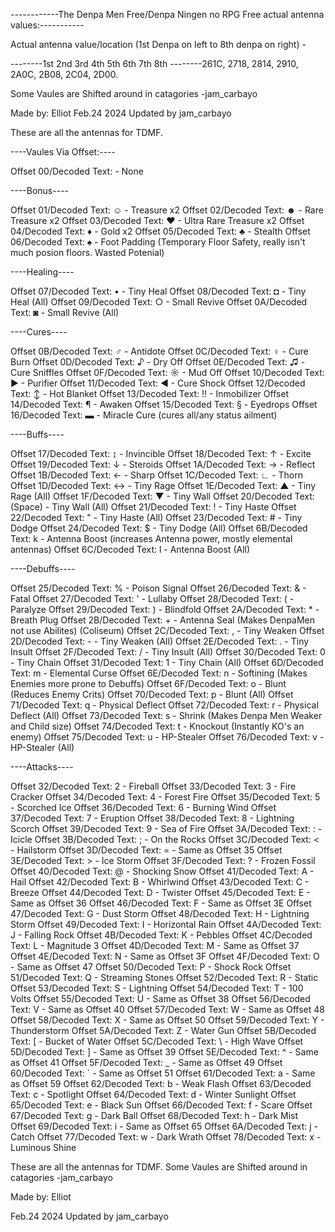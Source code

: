 ------------The Denpa Men Free/Denpa Ningen no RPG Free actual antenna values:-----------

Actual antenna value/location (1st Denpa on left to 8th denpa on right) - 

--------1st   2nd   3rd   4th   5th   6th   7th   8th
--------261C, 2718, 2814, 2910, 2A0C, 2B08, 2C04, 2D00.



Some Vaules are Shifted around in catagories -jam_carbayo

Made by: Elliot
Feb.24 2024 Updated by jam_carbayo

These are all the antennas for TDMF.

----Vaules Via Offset:----

Offset 00/Decoded Text:    - None

----Bonus----

Offset 01/Decoded Text: ☺ - Treasure x2
Offset 02/Decoded Text: ☻ - Rare Treasure x2
Offset 03/Decoded Text: ♥ - Ultra Rare Treasure x2
Offset 04/Decoded Text: ♦ - Gold x2
Offset 05/Decoded Text: ♣ - Stealth
Offset 06/Decoded Text: ♠ - Foot Padding (Temporary Floor Safety, really isn't much posion floors. Wasted Potenial)

----Healing----

Offset 07/Decoded Text: • - Tiny Heal
Offset 08/Decoded Text: ◘ - Tiny Heal (All)
Offset 09/Decoded Text: ○ - Small Revive
Offset 0A/Decoded Text: ◙ - Small Revive (All)

----Cures----

Offset 0B/Decoded Text: ♂ - Antidote
Offset 0C/Decoded Text: ♀ - Cure Burn
Offset 0D/Decoded Text: ♪ - Dry Off
Offset 0E/Decoded Text: ♫ - Cure Sniffles
Offset 0F/Decoded Text: ☼ - Mud Off
Offset 10/Decoded Text: ► - Purifier
Offset 11/Decoded Text: ◄ - Cure Shock
Offset 12/Decoded Text: ↕ - Hot Blanket
Offset 13/Decoded Text: ‼ - Inmobilizer
Offset 14/Decoded Text: ¶ - Awaken
Offset 15/Decoded Text: § - Eyedrops
Offset 16/Decoded Text: ▬ - Miracle Cure (cures all/any status ailment)

----Buffs----

Offset 17/Decoded Text: ↨ - Invincible
Offset 18/Decoded Text: ↑ - Excite
Offset 19/Decoded Text: ↓ - Steroids
Offset 1A/Decoded Text: → - Reflect
Offset 1B/Decoded Text: ← - Sharp
Offset 1C/Decoded Text: ∟ - Thorn
Offset 1D/Decoded Text: ↔ - Tiny Rage
Offset 1E/Decoded Text: ▲ - Tiny Rage (All)
Offset 1F/Decoded Text: ▼ - Tiny Wall
Offset 20/Decoded Text:   (Space) - Tiny Wall (All)
Offset 21/Decoded Text: ! - Tiny Haste
Offset 22/Decoded Text: " - Tiny Haste (All)
Offset 23/Decoded Text: # - Tiny Dodge
Offset 24/Decoded Text: $ - Tiny Dodge (All)
Offset 6B/Decoded Text: k - Antenna Boost (increases Antenna power, mostly elemental antennas) 
Offset 6C/Decoded Text: l - Antenna Boost (All)

----Debuffs----

Offset 25/Decoded Text: % - Poison Signal
Offset 26/Decoded Text: & - Fatal
Offset 27/Decoded Text: ' - Lullaby
Offset 28/Decoded Text: ( - Paralyze
Offset 29/Decoded Text: ) - Blindfold
Offset 2A/Decoded Text: * - Breath Plug
Offset 2B/Decoded Text: + - Antenna Seal (Makes DenpaMen not use Abilites) (Coliseum)
Offset 2C/Decoded Text: , - Tiny Weaken
Offset 2D/Decoded Text: - - Tiny Weaken (All)
Offset 2E/Decoded Text: . - Tiny Insult
Offset 2F/Decoded Text: / - Tiny Insult (All)
Offset 30/Decoded Text: 0 - Tiny Chain
Offset 31/Decoded Text: 1 - Tiny Chain (All)
Offset 6D/Decoded Text: m - Elemental Curse
Offset 6E/Decoded Text: n - Softining (Makes Enemies more prone to Debuffs)
Offset 6F/Decoded Text: o - Blunt (Reduces Enemy Crits)
Offset 70/Decoded Text: p - Blunt (All)
Offset 71/Decoded Text: q - Physical Deflect
Offset 72/Decoded Text: r - Physical Deflect (All)
Offset 73/Decoded Text: s - Shrink (Makes Denpa Men Weaker and Child size)
Offset 74/Decoded Text: t - Knockout (Instantly KO's an enemy)
Offset 75/Decoded Text: u - HP-Stealer 
Offset 76/Decoded Text: v - HP-Stealer (All) 

----Attacks----

Offset 32/Decoded Text: 2 - Fireball
Offset 33/Decoded Text: 3 - Fire Cracker
Offset 34/Decoded Text: 4 - Forest Fire
Offset 35/Decoded Text: 5 - Scorched Ice
Offset 36/Decoded Text: 6 - Burning Wind
Offset 37/Decoded Text: 7 - Eruption
Offset 38/Decoded Text: 8 - Lightning Scorch
Offset 39/Decoded Text: 9 - Sea of Fire
Offset 3A/Decoded Text: : - Icicle
Offset 3B/Decoded Text: ; - On the Rocks
Offset 3C/Decoded Text: < - Hailstorm
Offset 3D/Decoded Text: = - Same as Offset 35
Offset 3E/Decoded Text: > - Ice Storm
Offset 3F/Decoded Text: ? - Frozen Fossil
Offset 40/Decoded Text: @ - Shocking Snow
Offset 41/Decoded Text: A - Hail
Offset 42/Decoded Text: B - Whirlwind
Offset 43/Decoded Text: C - Breeze
Offset 44/Decoded Text: D - Twister
Offset 45/Decoded Text: E - Same as Offset 36
Offset 46/Decoded Text: F - Same as Offset 3E
Offset 47/Decoded Text: G - Dust Storm
Offset 48/Decoded Text: H - Lightning Storm 
Offset 49/Decoded Text: I - Horizontal Rain
Offset 4A/Decoded Text: J - Falling Rock
Offset 4B/Decoded Text: K - Pebbles
Offset 4C/Decoded Text: L - Magnitude 3
Offset 4D/Decoded Text: M - Same as Offset 37
Offset 4E/Decoded Text: N - Same as Offset 3F
Offset 4F/Decoded Text: O - Same as Offset 47
Offset 50/Decoded Text: P - Shock Rock
Offset 51/Decoded Text: Q - Streaming Stones
Offset 52/Decoded Text: R - Static
Offset 53/Decoded Text: S - Lightning
Offset 54/Decoded Text: T - 100 Volts
Offset 55/Decoded Text: U - Same as Offset 38
Offset 56/Decoded Text: V - Same as Offset 40
Offset 57/Decoded Text: W - Same as Offset 48
Offset 58/Decoded Text: X - Same as Offset 50
Offset 59/Decoded Text: Y - Thunderstorm
Offset 5A/Decoded Text: Z - Water Gun
Offset 5B/Decoded Text: [ - Bucket of Water
Offset 5C/Decoded Text: \ - High Wave
Offset 5D/Decoded Text: ] - Same as Offset 39
Offset 5E/Decoded Text: ^ - Same as Offset 41
Offset 5F/Decoded Text: _ - Same as Offset 49
Offset 60/Decoded Text: ` - Same as Offset 51
Offset 61/Decoded Text: a - Same as Offset 59
Offset 62/Decoded Text: b - Weak Flash
Offset 63/Decoded Text: c - Spotlight
Offset 64/Decoded Text: d - Winter Sunlight
Offset 65/Decoded Text: e - Black Sun
Offset 66/Decoded Text: f - Scare
Offset 67/Decoded Text: g - Dark Ball
Offset 68/Decoded Text: h - Dark Mist
Offset 69/Decoded Text: i - Same as Offset 65
Offset 6A/Decoded Text: j - Catch
Offset 77/Decoded Text: w - Dark Wrath
Offset 78/Decoded Text: x - Luminous Shine




These are all the antennas for TDMF.
Some Vaules are Shifted around in catagories -jam_carbayo


Made by: Elliot

Feb.24 2024 Updated by jam_carbayo
